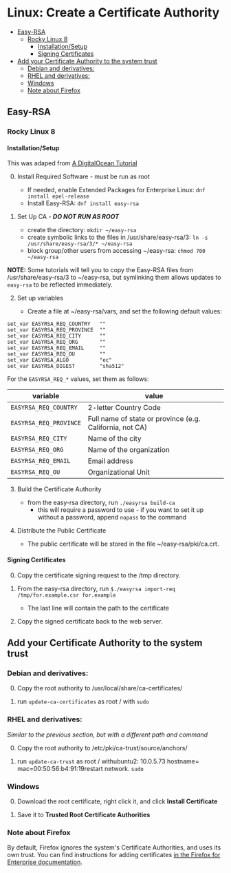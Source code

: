 <!--
SPDX-FileCopyrightText: 2022 - 2024 Eli Array Minkoff

SPDX-License-Identifier: MIT
-->

# Linux: Create a Certificate Authority

<!-- vim-markdown-toc GitLab -->

* [Easy-RSA](#easy-rsa)
  * [Rocky Linux 8](#rocky-linux-8)
    * [Installation/Setup](#installationsetup)
    * [Signing Certificates](#signing-certificates)
* [Add your Certificate Authority to the system trust](#add-your-certificate-authority-to-the-system-trust)
  * [Debian and derivatives:](#debian-and-derivatives)
  * [RHEL and derivatives:](#rhel-and-derivatives)
  * [Windows](#windows)
  * [Note about Firefox](#note-about-firefox)

<!-- vim-markdown-toc -->

## Easy-RSA

### Rocky Linux 8

#### Installation/Setup

This was adaped from [A DigitalOcean Tutorial](https://www.digitalocean.com/community/tutorials/how-to-set-up-and-configure-a-certificate-authority-ca-on-centos-8)

0. Install Required Software - must be run as root

   * If needed, enable Extended Packages for Enterprise Linux: `dnf install epel-release`
   * Install Easy-RSA: `dnf install easy-rsa`

1. Set Up CA - ***DO NOT RUN AS ROOT***

   * create the directory: `mkdir ~/easy-rsa`
   * create symbolic links to the files in /usr/share/easy-rsa/3:
`ln -s /usr/share/easy-rsa/3/* ~/easy-rsa`
   * block group/other users from accessing ~/easy-rsa: `chmod 700 ~/easy-rsa`

**NOTE:** Some tutorials will tell you to copy the Easy-RSA files from /usr/share/easy-rsa/3
to ~/easy-rsa, but symlinking them allows updates to `easy-rsa` to be reflected immediately.

2. Set up variables

   * Create a file at ~/easy-rsa/vars, and set the following default values:
```
set_var EASYRSA_REQ_COUNTRY   ""
set_var EASYRSA_REQ_PROVINCE  ""
set_var EASYRSA_REQ_CITY      ""
set_var EASYRSA_REQ_ORG       ""
set_var EASYRSA_REQ_EMAIL     ""
set_var EASYRSA_REQ_OU        ""
set_var EASYRSA_ALGO          "ec"
set_var EASYRSA_DIGEST        "sha512"
```

For the `EASYRSA_REQ_*` values, set them as follows:

| variable               | value                                                    |
|------------------------|----------------------------------------------------------|
| `EASYRSA_REQ_COUNTRY`  | 2-letter Country Code                                    |
| `EASYRSA_REQ_PROVINCE` | Full name of state or province (e.g. California, not CA) |
| `EASYRSA_REQ_CITY`     | Name of the city                                         |
| `EASYRSA_REQ_ORG`      | Name of the organization                                 |
| `EASYRSA_REQ_EMAIL`    | Email address                                            |
| `EASYRSA_REQ_OU`       | Organizational Unit                                      |

3. Build the Certificate Authority

   * from the easy-rsa directory, run `./easyrsa build-ca`
      * this will require a password to use - if you want to set it up without a password, append `nopass` to the command

4. Distribute the Public Certificate
   * The public certificate will be stored in the file ~/easy-rsa/pki/ca.crt.

#### Signing Certificates

0. Copy the certificate signing request to the /tmp directory.

1. From the easy-rsa directory, run `$./easyrsa import-req /tmp/for.example.csr for.example`
   * The last line will contain the path to the certificate

2. Copy the signed certificate back to the web server.

## Add your Certificate Authority to the system trust

### Debian and derivatives:

0. Copy the root authority to /usr/local/share/ca-certificates/

1. run `update-ca-certificates` as root / with `sudo`

### RHEL and derivatives:

*Similar to the previous section, but with a different path and command*

0. Copy the root authority to /etc/pki/ca-trust/source/anchors/

1. run `update-ca-trust` as root / withubuntu2: 10.0.5.73 hostname= mac=00:50:56:b4:91:19restart network. `sudo`

### Windows

0. Download the root certificate, right click it, and click **Install Certificate**

1. Save it to **Trusted Root Certificate Authorities**

### Note about Firefox

By default, Firefox ignores the system's Certificate Authorities, and uses its own trust. You
can find instructions for adding certificates [in the Firefox for Enterprise documentation](https://support.mozilla.org/en-US/kb/setting-certificate-authorities-firefox).
